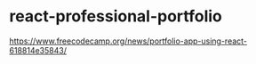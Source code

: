 # react-professional-portfolio

https://www.freecodecamp.org/news/portfolio-app-using-react-618814e35843/ 